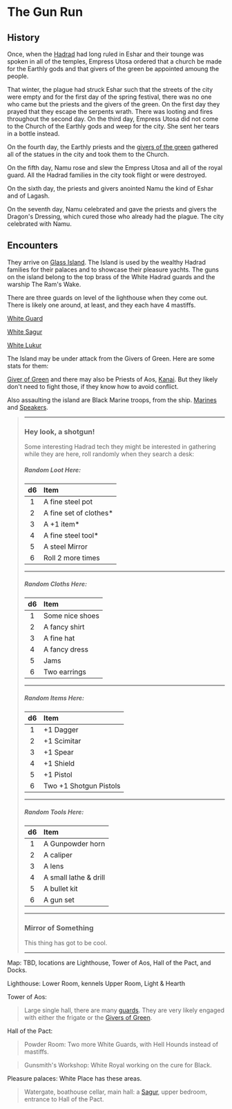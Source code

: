 # The Gun Run

## History

Once, when the [Hadrad](/f/the_empire.md) had long ruled in Eshar and their tounge was spoken in all of the temples, Empress Utosa ordered that a church be made for the Earthly gods and that givers of the green be appointed amoung the people. 

That winter, the plague had struck Eshar such that the streets of the city were empty and for the first day of the spring festival, there was no one who came but the priests and the givers of the green. On the first day they prayed that they escape the serpents wrath. There was looting and fires throughout the second day. On the third day, Empress Utosa did not come to the Church of the Earthly gods and weep for the city. She sent her tears in a bottle instead.

On the fourth day, the Earthly priests and the [givers of the green](/f/green.md) gathered all of the statues in the city and took them to the Church.

On the fifth day, Namu rose and slew the Empress Utosa and all of the royal guard. All the Hadrad families in the city took flight or were destroyed.

On the sixth day, the priests and givers anointed Namu the kind of Eshar and of Lagash. 

On the seventh day, Namu celebrated and gave the priests and givers the Dragon's Dressing, which cured those who already had the plague. The city celebrated with Namu.

## Encounters

They arrive on [Glass Island](/l/the_harbor_light.md). The Island is used by the wealthy Hadrad families for their palaces and to showcase their pleasure yachts. The guns on the island belong to the top brass of the White Hadrad guards and the warship The Ram's Wake.

There are three guards on level of the lighthouse when they come out. There is likely one around, at least, and they each have 4 mastiffs. 

[White Guard](/sb/white_guard.md)

[White Sagur](/sb/white_sagur.md)

[White Lukur](/sb/white_lukur.md)

The Island may be under attack from the Givers of Green. Here are some stats for them:

[Giver of Green](/sb/giver_of_green.md) and there may also be Priests of Aos, [Kanai](/sb/kanai.md). But they likely don't need to fight those, if they know how to avoid conflict.

Also assaulting the island are Black Marine troops, from the ship. [Marines](/sb/hadrad_marine.md) and [Speakers](/sb/speaker). 

> ____
> ### Hey look, a shotgun!
> Some interesting Hadrad tech they might be interested in gathering while they are here, roll randomly when they search a desk:
>##### Random Loot Here:
> | d6 | Item |
> |:----:|:-------------|
> | 1  | A fine steel pot |
> | 2 | A fine set of clothes* |
> | 3 | A +1 item*  |
> | 4 | A fine steel tool* |
> | 5  | A steel Mirror |
> | 6 | Roll 2 more times |
>___
>##### Random Cloths Here:
> | d6 | Item |
> |:----:|:-------------|
> | 1  | Some nice shoes |
> | 2 | A fancy shirt |
> | 3 | A fine hat  |
> | 4 | A fancy dress |
> | 5  | Jams  |
> | 6 | Two earrings |
>___
>##### Random Items Here:
> | d6 | Item |
> |:----:|:-------------|
> | 1  | +1 Dagger |
> | 2 | +1 Scimitar |
> | 3 | +1 Spear  |
> | 4 | +1 Shield |
> | 5  | +1 Pistol |
> | 6 | Two +1 Shotgun Pistols |
>___
>##### Random Tools Here:
> | d6 | Item |
> |:----:|:-------------|
> | 1  | A Gunpowder horn |
> | 2 | A caliper |
> | 3 | A lens |
> | 4 | A small lathe & drill |
> | 5  | A bullet kit |
> | 6 | A gun set |
>___
> ### Mirror of Something
> This thing has got to be cool.
>____



Map: TBD, locations are Lighthouse, Tower of Aos, Hall of the Pact, and Docks.

Lighthouse: 
Lower Room, kennels
Upper Room, Light & Hearth

Tower of Aos:

> Large single hall, there are many [guards](/sb/white_guard.md). They are very likely engaged with either the frigate or the [Givers of Green](/sb/giver_of_green.md).

Hall of the Pact:

> Powder Room: Two more White Guards, with Hell Hounds instead of mastiffs. 

>Gunsmith's Workshop: White Royal working on the cure for Black. 

Pleasure palaces:
White Place has these areas.

>Watergate, boathouse cellar, main hall: a [Sagur](/sb/white_sagur.md), upper bedroom, entrance to Hall of the Pact.

